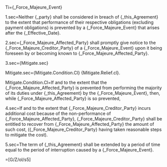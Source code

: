 
Ti={_Force_Majeure_Event}

1.sec=Neither {_party} shall be considered in breach of {_this_Agreement} to the extent that performance of their respective obligations (excluding payment obligations) is prevented by a {_Force_Majeure_Event} that arises after the {_Effective_Date}.

2.sec={_Force_Majeure_Affected_Party} shall promptly give notice to the {_Force_Majeure_Creditor_Party} of a {_Force_Majeure_Event} upon it being foreseen by or becoming known to {_Force_Majeure_Affected_Party}.

3.sec={Mitigate.sec}

Mitigate.sec={Mitigate.Condition.Cl} {Mitigate.Relief.cl}.

Mitigate.Condition.Cl=If and to the extent that the {_Force_Majeure_Affected_Party} is prevented from performing the majority of its duties under {_this_Agreement} by the {_Force_Majeure_Event}, then, while {_Force_Majeure_Affected_Party} is so prevented,

4.sec=If and to the extent that {_Force_Majeure_Creditor_Party} incurs additional cost because of the non-performance of {_Force_Majeure_Affected_Party}, {_Force_Majeure_Creditor_Party} shall be entitled to recover from {_Force_Majeure_Affected_Party} the amount of such cost, ({_Force_Majeure_Creditor_Party} having taken reasonable steps to mitigate the cost).

5.sec=The term of {_this_Agreement} shall be extended by a period of time equal to the period of interruption caused by a {_Force_Majeure_Event}.

=[G/Z/ol/s5]

